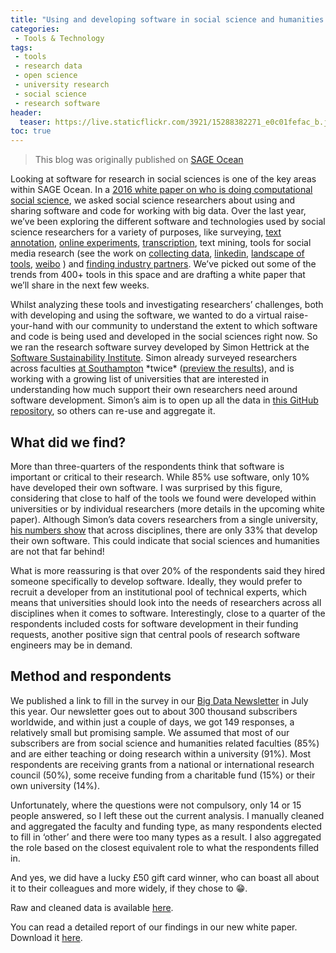 ```yaml
---
title: "Using and developing software in social science and humanities research"
categories:
 - Tools & Technology
tags:
 - tools
 - research data
 - open science
 - university research
 - social science
 - research software
header:
  teaser: https://live.staticflickr.com/3921/15288382271_e0c01fefac_b.jpg
toc: true
---  
```


> This blog was originally published on [SAGE Ocean](https://ocean.sagepub.com/blog/using-and-developing-software-in-social-science-and-humanities-research)

Looking at software for research in social sciences is one of the key areas within SAGE Ocean. In a [2016 white paper on who is doing computational social science](https://us.sagepub.com/sites/default/files/compsocsci.pdf), we asked social science researchers about using and sharing software and code for working with big data. Over the last year, we’ve been exploring the different software and technologies used by social science researchers for a variety of purposes, like surveying, [text annotation](https://ocean.sagepub.com/blog/no-more-tradeoffs-the-era-of-big-data-content-analysis-has-come), [online experiments](https://ocean.sagepub.com/blog/how-to-run-an-online-experiment), [transcription](https://ocean.sagepub.com/blog/whos-disrupting-transcription-in-academia), text mining, tools for social media research (see the work on [collecting data](https://ocean.sagepub.com/blog/collecting-social-media-data-for-research), [linkedin](https://ocean.sagepub.com/blog/social-scientists-working-with-linkedin-data), [landscape of tools](https://ocean.sagepub.com/blog/social-media-data-in-research-a-review-of-the-current-landscape), [weibo](https://ocean.sagepub.com/blog/how-researchers-around-the-world-are-making-use-of-weibo-data) ) and [finding industry partners](https://ocean.sagepub.com/blog/matchmaking-tools-augmenting-the-relationship-between-research-and-industry). We’ve picked out some of the trends from 400+ tools in this space and are drafting a white paper that we’ll share in the next few weeks.

Whilst analyzing these tools and investigating researchers’ challenges, both with developing and using the software, we wanted to do a virtual raise-your-hand with our community to understand the extent to which software and code is being used and developed in the social sciences right now. So we ran the research software survey developed by Simon Hettrick at the [Software Sustainability Institute](https://software.ac.uk/). Simon already surveyed researchers across faculties [at Southampton](http://bit.ly/SotonSurvey19PIS) \*twice\* ([preview the results](https://slides.com/simonhettrick/software-in-southampton#/)), and is working with a growing list of universities that are interested in understanding how much support their own researchers need around software development. Simon’s aim is to open up all the data in [this GitHub repository](https://github.com/softwaresaved/local-and-regional-software-surveys), so others can re-use and aggregate it.

## What did we find?


More than three-quarters of the respondents think that software is important or critical to their research. While 85% use software, only 10% have developed their own software. I was surprised by this figure, considering that close to half of the tools we found were developed within universities or by individual researchers (more details in the upcoming white paper). Although Simon’s data covers researchers from a single university, [his numbers show](https://slides.com/simonhettrick/software-in-southampton#/) that across disciplines, there are only 33% that develop their own software. This could indicate that social sciences and humanities are not that far behind!

What is more reassuring is that over 20% of the respondents said they hired someone specifically to develop software. Ideally, they would prefer to recruit a developer from an institutional pool of technical experts, which means that universities should look into the needs of researchers across all disciplines when it comes to software. Interestingly, close to a quarter of the respondents included costs for software development in their funding requests, another positive sign that central pools of research software engineers may be in demand.



## Method and respondents


We published a link to fill in the survey in our [Big Data Newsletter](https://ocean.sagepub.com/big-data-newsletter-july-2019) in July this year. Our newsletter goes out to about 300 thousand subscribers worldwide, and within just a couple of days, we got 149 responses, a relatively small but promising sample. We assumed that most of our subscribers are from social science and humanities related faculties (85%) and are either teaching or doing research within a university (91%). Most respondents are receiving grants from a national or international research council (50%), some receive funding from a charitable fund (15%) or their own university (14%).

Unfortunately, where the questions were not compulsory, only 14 or 15 people answered, so I left these out the current analysis. I manually cleaned and aggregated the faculty and funding type, as many respondents elected to fill in ‘other’ and there were too many types as a result. I also aggregated the role based on the closest equivalent role to what the respondents filled in.

And yes, we did have a lucky £50 gift card winner, who can boast all about it to their colleagues and more widely, if they chose to 😁.

Raw and cleaned data is available [here](https://github.com/softwaresaved/local-and-regional-software-surveys/tree/master/data/sage-ocean-social-science).

You can read a detailed report of our findings in our new white paper. Download it [here](https://uk.sagepub.com/en-gb/eur/technologies-for-social-science-research).

